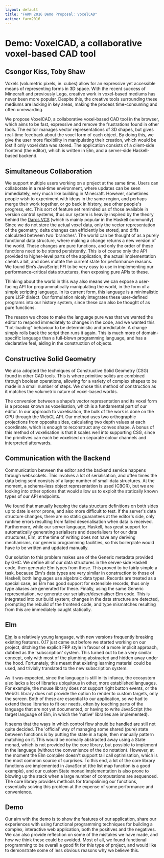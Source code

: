 ```yaml
---
layout: default
title: "FARM 2016 Demo Proposal: VoxelCAD"
active: farm2016
---
```


# Demo: VoxelCAD, a collaborative voxel-based CAD tool

## Csongor Kiss, Toby Shaw

Voxels (volumetric pixels, ie. cubes) allow for an expressive yet accessible means of representing forms in 3D space. With the recent success of Minecraft and previously Lego, creative work in voxel-based mediums has never been more popular. Despite this, the creative tools surrounding these mediums are lacking in key areas, making the process time-consuming and often unrewarding.

We propose VoxelCAD, a collaborative voxel-based CAD tool in the browser, which aims to be fast, expressive and remove the frustrations found in other tools. The editor manages vector representations of 3D shapes, but gives real-time feedback about the voxel form of each object. By doing this, we give the user more flexibility in manipulating their creation, which would be lost if only voxel data was stored. The application consists of a client-side frontend (the editor), which is written in Elm, and a server-side Haskell-based backend.

## Simultaneous Collaboration

We support multiple users working on a project at the same time. Users can collaborate in a real-time environment, where updates can be seen immediately, very much like building in Minecraft. However, sometimes people wish to experiment with ideas in the same region, and perhaps merge their work together, or go back in history, see other people's progress, etc. This sort of feature set reminded us of those available in version control systems, thus our system is heavily inspired by the theory behind the [Darcs VCS](http://darcs.net/) (which is mainly popular in the Haskell community). Since we do not store the actual voxel data, only the vector representation of the geometry, delta changes can efficiently be stored, and diffs calculated between two 'branches'. The world can be thought of as a purely functional data structure, where making a change returns a new version of the world. These changes are pure functions, and only the order of these functions need to be stored persistently. This is of course only the API provided to higher-level parts of the application, the actual implementation cheats a bit, and does mutate the current state for performance reasons. We found Elm’s JavaScript FFI to be very easy to use in implementing our performance-critical data structures, then exposing pure APIs to these.

Thinking about the world in this way also means we can expose a user-facing API for programmatically manipulating the world, in the form of a simple scripting language. In its current form, this language is a minimalistic pure LISP dialect. Our formulation nicely integrates these user-defined programs into our history system, since these can also be thought of as pure functions.

The reason we chose to make the language pure was that we wanted the editor to respond immediately to changes in the code, and we wanted this "hot-loading" behaviour to be deterministic and predictable. A change simply rolls back the script then runs it again. This is much more of domain-specific language than a full-blown programming language, and has a declarative feel, aiding in the construction of objects.

## Constructive Solid Geometry

We also adopted the techniques of Constructive Solid Geometry (CSG) found in other CAD tools. This is where primitive solids are combined through boolean operations, allowing for a variety of complex shapes to be made in a small number of steps. We chose this method of construction as it matches the volumetric nature of voxel-based worlds.

The conversion between a shape’s vector representation and its voxel form is a process known as voxelisation, which is a fundamental part of our editor. In our approach to voxelisation, the bulk of the work is done on the GPU through the WebGL API. Our method uses two orthographic projections from opposite sides, calculating two depth values at each coordinate, which is enough to reconstruct any convex shape. A bonus of this method of voxelisation is that it scales well into supporting CSG, since the primitives can each be voxelised on separate colour channels and interpreted afterwards.

## Communication with the Backend

Communication between the editor and the backend service happens through websockets. This involves a lot of serialisation, and often times the data being sent consists of a large number of small data structures. At the moment, a schema-less object representation is used (CBOR), but we are looking into other options that would allow us to exploit the statically known types of our API endpoints.

We found that manually keeping the data structure definitions on both sides up to date is error prone, and also more difficult to test. If the server's data structure changes, there are no static guarantees at the editor's side, only runtime errors resulting from failed deserialisation when data is received. Furthermore, while our server language, Haskell, has great support for automatically generating serialisers and deserialisers for our data structures, Elm, at the time of writing does not have any deriving mechanisms, nor generic programming facilities, so this boilerplate would have to be written and updated manually.

Our solution to this problem makes use of the Generic metadata provided by GHC. We define all of our data structures in the server-side Haskell code, then generate Elm types from these. This proved to be fairly simple a task, because Elm's data types are very similar in construction to those of Haskell; both languages use algebraic data types. Records are treated as a special case, as Elm has good support for extensible records, thus only type aliases are generated for these. Finally, using the same Generic representation, we generate our serialiser/deserialiser Elm code. This is integrated into our build system; changes in the data structure are detected, prompting the rebuild of the frontend code, and type mismatches resulting from this are immediately caught statically.

## Elm

[Elm](http://elm-lang.org/) is a relatively young language, with new versions frequently breaking existing features. 0.17 just came out before we started working on our project, ditching the explicit FRP style in favour of a more implicit approach, dubbed as the 'subscription' system. This turned out to be a very similar concept, only with most of the plumbing abstracted and hidden away under the hood. Fortunately, this meant that existing learning material could be used, and trivially translated to the new subscription system.

As it was expected, since the language is still in its infancy, the ecosystem also lacks a lot of libraries ubiquitous in other, more established languages. For example, the mouse library does not support right button events, or the WebGL library does not provide the option to render to custom targets, only the screen. Both of these are essential to our application, so we had to extend these libraries to fit our needs, often by touching parts of the language that are not yet documented, or having to write JavaScript (the target language of Elm, in which the 'native' libraries are implemented).

It seems that the ways in which control flow should be handled are still not quite decided. The 'official' way of managing some shared (pure) state between functions is by putting the state in a tuple, then manually pattern matching on it. This would be normally abstracted away using a State monad, which is not provided by the core library, but possible to implement in the language (without the convenience of the do notation). However, at the moment the Elm compiler doesn't support tail call optimisation, which is the most common source of surprises. To this end, a lot of the core library functions are implemented in JavaScript (the list map function is a good example), and our custom State monad implementation is also prone to blowing up the stack when a large number of computations are sequenced. The core library provides methods for trampolining our functions, essentially solving this problem at the expense of some performance and convenience.

## Demo

Our aim with the demo is to show the features of our application, share our experiences with using functional programming techniques for building a complex, interactive web application, both the positives and the negatives. We can also provide reflection on some of the mistakes we have made, and how we think these could be avoided. Most of all, we found functional programming to be overall a good fit for this type of project, and would like to demonstrate some of less obvious reasons why we believe this.

